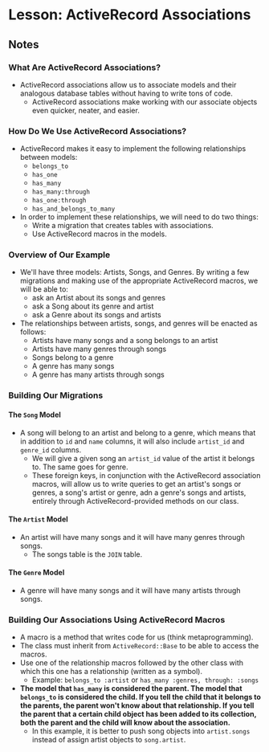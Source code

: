 # Lesson: ActiveRecord Associations

## Notes

### What Are ActiveRecord Associations?

- ActiveRecord associations allow us to associate models and their analogous database tables without having to write tons of code.
  - ActiveRecord associations make working with our associate objects even quicker, neater, and easier.

### How Do We Use ActiveRecord Associations?

- ActiveRecord makes it easy to implement the following relationships between models:
  - `belongs_to`
  - `has_one`
  - `has_many`
  - `has_many:through`
  - `has_one:through`
  - `has_and_belongs_to_many`
- In order to implement these relationships, we will need to do two things:
  - Write a migration that creates tables with associations.
  - Use ActiveRecord macros in the models.

### Overview of Our Example

- We'll have three models: Artists, Songs, and Genres. By writing a few migrations and making use of the appropriate ActiveRecord macros, we will be able to:
  - ask an Artist about its songs and genres
  - ask a Song about its genre and artist
  - ask a Genre about its songs and artists
- The relationships between artists, songs, and genres will be enacted as follows:
  - Artists have many songs and a song belongs to an artist
  - Artists have many genres through songs
  - Songs belong to a genre
  - A genre has many songs
  - A genre has many artists through songs

### Building Our Migrations

#### The `Song` Model

- A song will belong to an artist and belong to a genre, which means that in addition to `id` and `name` columns, it will also include `artist_id` and `genre_id` columns.
  - We will give a given song an `artist_id` value of the artist it belongs to. The same goes for genre.
  - These foreign keys, in conjunction with the ActiveRecord association macros, will allow us to write queries to get an artist's songs or genres, a song's artist or genre, adn a genre's songs and artists, entirely through ActiveRecord-provided methods on our class.

#### The `Artist` Model

- An artist will have many songs and it will have many genres through songs.
  - The songs table is the `JOIN` table.

#### The `Genre` Model

- A genre will have many songs and it will have many artists through songs.

### Building Our Associations Using ActiveRecord Macros

- A macro is a method that writes code for us (think metaprogramming).
- The class must inherit from `ActiveRecord::Base` to be able to access the macros.
- Use one of the relationship macros followed by the other class with which this one has a relationship (written as a symbol).
  - Example: `belongs_to :artist` or `has_many :genres, through: :songs`
- **The model that `has_many` is considered the parent. The model that `belongs_to` is considered the child. If you tell the child that it belongs to the parents, the parent won't know about that relationship. If you tell the parent that a certain child object has been added to its collection, both the parent and the child will know about the association.**
  - In this example, it is better to push song objects into `artist.songs` instead of assign artist objects to `song.artist`.